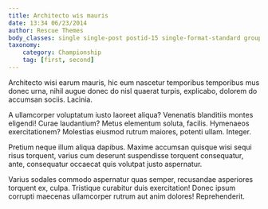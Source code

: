 ```yaml
---
title: Architecto wis mauris
date: 13:34 06/23/2014
author: Rescue Themes
body_classes: single single-post postid-15 single-format-standard group-blog
taxonomy:
    category: Championship
    tag: [first, second]
---
```


Architecto wisi earum mauris, hic eum nascetur temporibus temporibus mus donec urna, nihil augue donec do nisl quaerat turpis, explicabo, dolorem do accumsan sociis. Lacinia.

A ullamcorper voluptatum iusto laoreet aliqua? Venenatis blanditiis montes eligendi! Curae laudantium? Metus elementum soluta, facilis. Hymenaeos exercitationem? Molestias eiusmod rutrum maiores, potenti ullam. Integer.

Pretium neque illum aliqua dapibus. Maxime accumsan quisque wisi sequi risus torquent, varius cum deserunt suspendisse torquent consequatur, ante, consequatur occaecat quis volutpat justo aspernatur.

Varius sodales commodo aspernatur quas semper, recusandae asperiores torquent ex, culpa. Tristique curabitur duis exercitation! Donec ipsum corrupti maecenas ullamcorper rutrum aut anim dolores! Reprehenderit.
